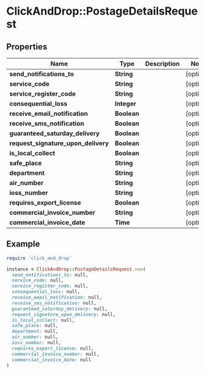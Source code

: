 # ClickAndDrop::PostageDetailsRequest

## Properties

| Name | Type | Description | Notes |
| ---- | ---- | ----------- | ----- |
| **send_notifications_to** | **String** |  | [optional] |
| **service_code** | **String** |  | [optional] |
| **service_register_code** | **String** |  | [optional] |
| **consequential_loss** | **Integer** |  | [optional] |
| **receive_email_notification** | **Boolean** |  | [optional] |
| **receive_sms_notification** | **Boolean** |  | [optional] |
| **guaranteed_saturday_delivery** | **Boolean** |  | [optional] |
| **request_signature_upon_delivery** | **Boolean** |  | [optional] |
| **is_local_collect** | **Boolean** |  | [optional] |
| **safe_place** | **String** |  | [optional] |
| **department** | **String** |  | [optional] |
| **air_number** | **String** |  | [optional] |
| **ioss_number** | **String** |  | [optional] |
| **requires_export_license** | **Boolean** |  | [optional] |
| **commercial_invoice_number** | **String** |  | [optional] |
| **commercial_invoice_date** | **Time** |  | [optional] |

## Example

```ruby
require 'click_and_drop'

instance = ClickAndDrop::PostageDetailsRequest.new(
  send_notifications_to: null,
  service_code: null,
  service_register_code: null,
  consequential_loss: null,
  receive_email_notification: null,
  receive_sms_notification: null,
  guaranteed_saturday_delivery: null,
  request_signature_upon_delivery: null,
  is_local_collect: null,
  safe_place: null,
  department: null,
  air_number: null,
  ioss_number: null,
  requires_export_license: null,
  commercial_invoice_number: null,
  commercial_invoice_date: null
)
```

